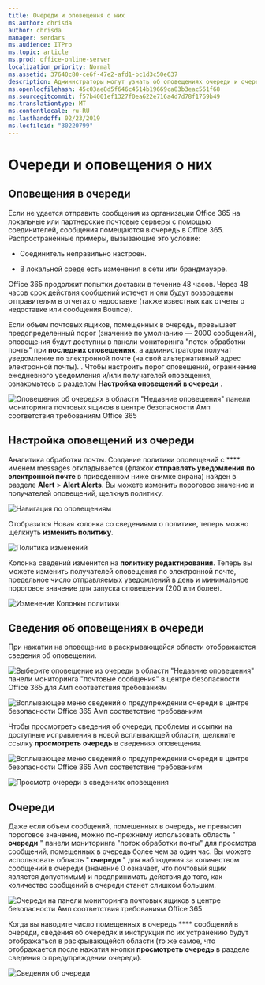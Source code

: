 ```yaml
---
title: Очереди и оповещения о них
ms.author: chrisda
author: chrisda
manager: serdars
ms.audience: ITPro
ms.topic: article
ms.prod: office-online-server
localization_priority: Normal
ms.assetid: 37640c80-ce6f-47e2-afd1-bc1d3c50e637
description: Администраторы могут узнать об оповещениях очереди и очередях в панели мониторинга "почтовые потоки" в центре безопасности Office 365 Security _Амп_.
ms.openlocfilehash: 45c03ae8d5f646c4514b19669ca83b3eac561f68
ms.sourcegitcommit: f57b4001ef1327f0ea622e716a4d7d78f1769b49
ms.translationtype: MT
ms.contentlocale: ru-RU
ms.lasthandoff: 02/23/2019
ms.locfileid: "30220799"
---
```

# <a name="queue-alerts-and-queues"></a>Очереди и оповещения о них

## <a name="queue-alerts"></a>Оповещения в очереди

Если не удается отправить сообщения из организации Office 365 на локальные или партнерские почтовые серверы с помощью соединителей, сообщения помещаются в очередь в Office 365. Распространенные примеры, вызывающие это условие:

- Соединитель неправильно настроен.

- В локальной среде есть изменения в сети или брандмауэре.

Office 365 продолжит попытки доставки в течение 48 часов. Через 48 часов срок действия сообщений истечет и они будут возвращены отправителям в отчетах о недоставке (также известных как отчеты о недоставке или сообщения Bounce).

Если объем почтовых ящиков, помещенных в очередь, превышает предопределенный порог (значение по умолчанию — 2000 сообщений), оповещения будут доступны в панели мониторинга "поток обработки почты" при **последних оповещениях**, а администраторы получат уведомление по электронной почте (на свой альтернативный адрес электронной почты). . Чтобы настроить порог оповещений, ограничение ежедневного уведомления и/или получателей оповещения, ознакомьтесь с разделом **Настройка оповещений в очереди** .

![Оповещения об очередях в области "Недавние оповещения" панели мониторинга почтовых ящиков в центре безопасности _Амп_ соответствия требованиям Office 365](media/5fc4a51c-6118-4270-960b-c6b176ef94ae.png)

## <a name="customize-queue-alerts"></a>Настройка оповещений из очереди

Аналитика обработки почты. Создание политики оповещений с **** именем messages откладывается (флажок **отправлять уведомления по электронной почте** в приведенном ниже снимке экрана) найден в разделе **Alert** \> **Alert Alerts**. Вы можете изменить пороговое значение и получателей оповещений, щелкнув политику.

![Навигация по оповещениям](media/efb95976-9e0b-484e-a2fd-093c5bc7a40f.png)

Отобразится Новая колонка со сведениями о политике, теперь можно щелкнуть **изменить политику**.

![Политика изменений ](media/ed2aceae-3ee2-4849-a17e-87915987a7dd.png)

Колонка сведений изменится на **политику редактирования**. Теперь вы можете изменить получателей оповещения по электронной почте, предельное число отправляемых уведомлений в день и минимальное пороговое значение для запуска оповещения (200 или более).

![Изменение Колонкы политики](media/c657cc74-7867-474c-b2c9-dc478449f990.png)

## <a name="queue-alert-details"></a>Сведения об оповещениях в очереди

При нажатии на оповещение в раскрывающейся области отображаются сведения об оповещении.

![Выберите оповещение из очереди в области "Недавние оповещения" панели мониторинга "почтовые сообщения" в центре безопасности Office 365 для _Амп_ соответствия требованиям](media/1f6b0e96-5b2c-41ef-9684-9d813b3fabe6.png)

![Всплывающее меню сведений о предупреждении очереди в центре безопасности Office 365 _Амп_ соответствие требованиям](media/105c8fff-912f-4763-8806-2740ebdecd4b.png)

Чтобы просмотреть сведения об очереди, проблемы и ссылки на доступные исправления в новой всплывающей области, щелкните ссылку **просмотреть очередь** в сведениях оповещения.

![Всплывающее меню сведений о предупреждении очереди в центре безопасности Office 365 _Амп_ соответствие требованиям](media/8ff60955-55ef-4f32-a966-85e02cb608d1.png)

![Просмотр очереди в сведениях оповещения](media/4eb088fe-5dd9-4bf4-b959-c1bb2545c515.png)

## <a name="queues"></a>Очереди

Даже если объем сообщений, помещенных в очередь, не превысил пороговое значение, можно по-прежнему использовать область " **очереди** " панели мониторинга "поток обработки почты" для просмотра сообщений, помещенных в очередь более чем за один час. Вы можете использовать область " **очереди** " для наблюдения за количеством сообщений в очереди (значение 0 означает, что почтовый ящик является допустимым) и предпринимать действия до того, как количество сообщений в очереди станет слишком большим.

![Очереди на панели мониторинга почтовых ящиков в центре безопасности _Амп_ соответствия требованиям Office 365](media/0ef6e2ef-dd22-4363-9d4a-b20a00babc9f.png)

Когда вы наводите число помещенных в очередь **** сообщений в очереди, сведения об очередях и инструкции по их устранению будут отображаться в раскрывающейся области (то же самое, что отображается после нажатия кнопки **просмотреть очередь** в разделе сведения о предупреждении очереди).

![Сведения об очереди](media/4eb088fe-5dd9-4bf4-b959-c1bb2545c515.png)
